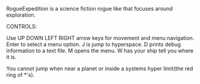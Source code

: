 RogueExpedition is a science fiction rogue like that focuses around exploration.

CONTROLS:

Use UP DOWN LEFT RIGHT arrow keys for movement and menu navigation. Enter to select a menu option.
J is jump to hyperspace.
D prints debug information to a text file.
M opens the menu.
W has your ship tell you where it is.

You cannot jump when near a planet or inside a systems hyper limit(the red ring of *'s).